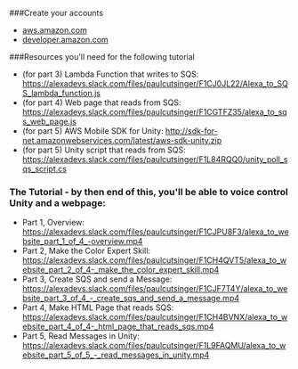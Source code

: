 ###Create your accounts
- [aws.amazon.com](http://AWS.Amazon.com)
- [developer.amazon.com](http://developer.amazon.com)

###Resources you'll need for the following tutorial
- (for part 3) Lambda Function that writes to SQS: https://alexadevs.slack.com/files/paulcutsinger/F1CJ0JL22/Alexa_to_SQS_lambda_function.js
- (for part 4) Web page that reads from SQS: https://alexadevs.slack.com/files/paulcutsinger/F1CGTFZ35/alexa_to_sqs_web_page.js
- (for part 5) AWS Mobile SDK for Unity: http://sdk-for-net.amazonwebservices.com/latest/aws-sdk-unity.zip
- (for part 5) Unity script that reads from SQS: https://alexadevs.slack.com/files/paulcutsinger/F1L84RQQ0/unity_poll_sqs_script.cs

### The Tutorial - by then end of this, you'll be able to voice control Unity and a webpage:
- Part 1, Overview: https://alexadevs.slack.com/files/paulcutsinger/F1CJPU8F3/alexa_to_website_part_1_of_4_-overview.mp4
- Part 2, Make the Color Expert Skill: https://alexadevs.slack.com/files/paulcutsinger/F1CH4QVT5/alexa_to_website_part_2_of_4-_make_the_color_expert_skill.mp4
- Part 3, Create SQS and send a Message: https://alexadevs.slack.com/files/paulcutsinger/F1CJF7T4Y/alexa_to_website_part_3_of_4_-_create_sqs_and_send_a_message.mp4
- Part 4, Make HTML Page that reads SQS: https://alexadevs.slack.com/files/paulcutsinger/F1CH4BVNX/alexa_to_website_part_4_of_4-_html_page_that_reads_sqs.mp4
- Part 5, Read Messages in Unity: https://alexadevs.slack.com/files/paulcutsinger/F1L9FAQMU/alexa_to_website_part_5_of_5_-_read_messages_in_unity.mp4
